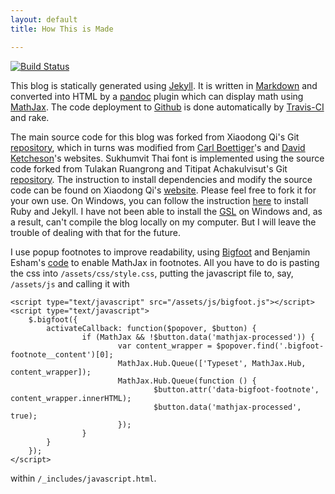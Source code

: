 ```yaml
---
layout: default
title: How This is Made

---
```


[![Build Status](https://travis-ci.org/Ninnat/ninnat.github.io.svg?branch=dev)](https://travis-ci.org/Ninnat/ninnat.github.io)

This blog is statically generated using [Jekyll](https://github.com/mojombo/jekyll).
It is written in [Markdown](http://daringfireball.net/projects/markdown/) and converted into HTML by a [pandoc](http://pandoc.org/) plugin which can display math using [MathJax](https://www.mathjax.org/).
The code deployment to [Github](https://github.com/ninnat/ninnat.github.io) is done automatically by [Travis-CI](http://travis-ci.org) and rake.

The main source code for this blog was forked from Xiaodong Qi's Git [repository](https://github.com/i2000s/i2000s.github.io), which in turns was modified from [Carl Boettiger](http://carlboettiger.info)'s and [David Ketcheson](http://davidketcheson.info)'s websites. Sukhumvit Thai font is implemented using the source code forked from Tulakan Ruangrong and Titipat Achakulvisut's Git [repository](https://github.com/tupleblog/tupleblog.github.io). The instruction to install dependencies and modify the source code can be found on Xiaodong Qi's [website](http://i2000s.github.io/README.html).  Please feel free to fork it for your own use.
On Windows, you can follow the instruction [here](http://jekyll-windows.juthilo.com/1-ruby-and-devkit/) to install Ruby and Jekyll.
I have not been able to install the [GSL](https://www.gnu.org/software/gsl/) on Windows and, as a result, can't compile the blog locally on my computer. But I will leave the trouble of dealing with that for the future.

I use popup footnotes to improve readability, using [Bigfoot](http://www.bigfootjs.com/) and Benjamin Esham's [code](https://esham.io/2014/07/mathjax-and-bigfoot) to enable MathJax in footnotes. All you have to do is pasting the css into `/assets/css/style.css`, putting the javascript file to, say, `/assets/js`  and calling it with
```
<script type="text/javascript" src="/assets/js/bigfoot.js"></script>
<script type="text/javascript">
	$.bigfoot({
		activateCallback: function($popover, $button) {
				if (MathJax && !$button.data('mathjax-processed')) {
						var content_wrapper = $popover.find('.bigfoot-footnote__content')[0];
						MathJax.Hub.Queue(['Typeset', MathJax.Hub, content_wrapper]);
						MathJax.Hub.Queue(function () {
								$button.attr('data-bigfoot-footnote', content_wrapper.innerHTML);
								$button.data('mathjax-processed', true);
						});
				}
		}
	});
</script>
```
within `/_includes/javascript.html`.
